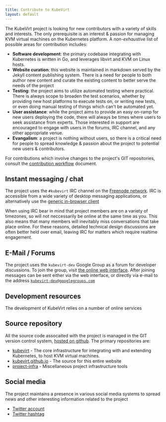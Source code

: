 ```yaml
---
title: Contribute to KubeVirt
layout: default
---
```


The KubeVirt project is looking for new contributors with a variety of skills
and interests. The only prerequisite is an interest & passion for managing KVM
virtual machines on the Kubernetes platform. A *non-exhaustive* list of possible
areas for contribution includes:

* **Software development**: the primary codebase integrating with Kubernetes is
written in Go, and leverages libvirt and KVM on Linux hosts.
* **Website curation**: this website is maintained in markdown served by the
Jekyll content publishing system. There is a need for people to both author new
content and curate the existing content to better serve the needs of the project
* **Testing**: the project aims to utilize automated testing where practical.
There is always scope to broaden the test scenarios, whether by providing new
host platforms to execute tests on, or writing new tests, or even doing manual
testing of things which can't be automated yet.
* **User assistance**: while the project aims to provide an easy on-ramp for
new users deploying the code, there will always be times where users to seek
assistance from experts. Those interested in support are encouraged to engage
with users in the forums, IRC channel, and any other appropriate venue.
* **Evangalism**: a project is nothing without users, so there is a critical
need for people to spread knowledge & passion about the project to potential
new users & contributors.

For contributions which involve changes to the project's GIT repositories,
consult the [contribution workflow](/contrib-workflow) document.

## Instant messaging / chat

The project uses the ``#kubevirt`` IRC channel on the [Freenode
network](https://irc.freenode.net). IRC is accessible from a wide variety of
desktop messaging applications, or alternatively use the [generic in-browser
client](https://kiwiirc.com/client/irc.freenode.net/kubevirt)

When using IRC bear in mind that project members are on a variety of timezones,
so will not neccessarily be online at the same time as you. This also means
that many members will inevitably miss conversations that take place online.
For these reasons, detailed technical design discussions are often better held
over email, leaving IRC for matters which require realtime engagement.

## E-Mail / Forums

The project uses the ``kubevirt-dev`` Google Group as a forum for developer
discussions. To join the group, visit [the online web
interface](https://groups.google.com/forum/#!forum/kubevirt-dev). After joining
messages can be sent either via the web interface, or directly via e-mail to
the address [``kubevirt-dev@googlegroups.com``](mailto:kubevirt-dev@googlegroups.com)

## Development resources

The development of KubeVirt relies on a number of online services

## Source repository

All the source code assocaited with the project is managed in the GIT version
control system, [hosted on github](https://github.com/kubevirt/). The primary
repositories are:

* [kubevirt](https://github.com/kubevirt/kubevirt) - The core infrastructure for integrating with and extending Kubernetes, to host KVM virtual machines.
* [kubevirt.github.io](https://github.com/kubevirt/kubevirt.github.io) - The source for this entire website
* [project-infra](https://github.com/kubevirt/project-infra) - Miscellaneous project infrastructure tools

## Social media

The project maintains a presence in various social media systems to spread news
and other interesting information related to the project

* [Twitter account](https://twitter.com/kubevirt)
* [Twitter hashtag](https://twitter.com/hashtag/kubevirt)
